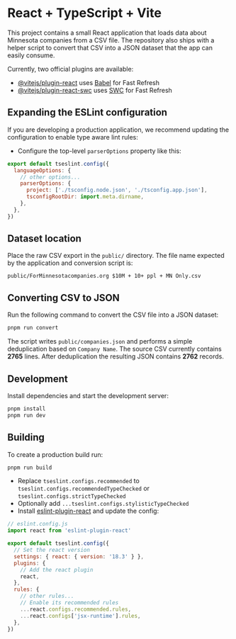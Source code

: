 # React + TypeScript + Vite

This project contains a small React application that loads data about Minnesota companies from a CSV file. The repository also ships with a helper script to convert that CSV into a JSON dataset that the app can easily consume.

Currently, two official plugins are available:

- [@vitejs/plugin-react](https://github.com/vitejs/vite-plugin-react/blob/main/packages/plugin-react/README.md) uses [Babel](https://babeljs.io/) for Fast Refresh
- [@vitejs/plugin-react-swc](https://github.com/vitejs/vite-plugin-react-swc) uses [SWC](https://swc.rs/) for Fast Refresh

## Expanding the ESLint configuration

If you are developing a production application, we recommend updating the configuration to enable type aware lint rules:

- Configure the top-level `parserOptions` property like this:

```js
export default tseslint.config({
  languageOptions: {
    // other options...
    parserOptions: {
      project: ['./tsconfig.node.json', './tsconfig.app.json'],
      tsconfigRootDir: import.meta.dirname,
    },
  },
})
```

## Dataset location

Place the raw CSV export in the `public/` directory. The file name expected by the application and conversion script is:

```
public/ForMinnesotacompanies.org $10M + 10+ ppl + MN Only.csv
```

## Converting CSV to JSON

Run the following command to convert the CSV file into a JSON dataset:

```bash
pnpm run convert
```

The script writes `public/companies.json` and performs a simple deduplication based on `Company Name`. The source CSV currently contains **2765** lines. After deduplication the resulting JSON contains **2762** records.

## Development

Install dependencies and start the development server:

```bash
pnpm install
pnpm run dev
```

## Building

To create a production build run:

```bash
pnpm run build
```

- Replace `tseslint.configs.recommended` to `tseslint.configs.recommendedTypeChecked` or `tseslint.configs.strictTypeChecked`
- Optionally add `...tseslint.configs.stylisticTypeChecked`
- Install [eslint-plugin-react](https://github.com/jsx-eslint/eslint-plugin-react) and update the config:

```js
// eslint.config.js
import react from 'eslint-plugin-react'

export default tseslint.config({
  // Set the react version
  settings: { react: { version: '18.3' } },
  plugins: {
    // Add the react plugin
    react,
  },
  rules: {
    // other rules...
    // Enable its recommended rules
    ...react.configs.recommended.rules,
    ...react.configs['jsx-runtime'].rules,
  },
})
```
